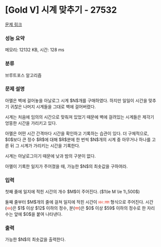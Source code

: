 # [Gold V] 시계 맞추기 - 27532 

[문제 링크](https://www.acmicpc.net/problem/27532) 

### 성능 요약

메모리: 12132 KB, 시간: 128 ms

### 분류

브루트포스 알고리즘

### 문제 설명

<p>아멜은 벽에 걸어놓을 아날로그 시계 $N$개를 구매하였다. 하지만 일일이 시간을 맞추기 귀찮은 나머지 시계들을 그대로 벽에 걸어버렸다.</p>

<p>시계는 처음에 임의의 시간으로 맞춰져 있었기 때문에 벽에 걸려있는 시계들은 제각기 엉뚱한 시간을 가리키고 있다.</p>

<p>아멜은 어떤 시간 간격마다 시간을 확인하고 기록하는 습관이 있다. 더 구체적으로, $0$보다 큰 정수 $R$에 대해 $R$분에 한 번씩 $N$개의 시계 중 아무거나 하나를 고른 뒤 그 시계가 가리키는 시간을 기록한다.</p>

<p>시계는 아날로그이기 때문에 낮과 밤의 구분이 없다.</p>

<p>아멜이 기록한 일지가 주어졌을 때, 가능한 $N$의 최솟값을 구하여라.</p>

### 입력 

 <p>첫째 줄에 일지에 적힌 시간의 개수 $M$이 주어진다. ($1\le M \le 1\,500$)</p>

<p>둘째 줄부터 $M$개의 줄에 걸쳐 일지에 적힌 시간이 <span style="color:#e74c3c;"><code>HH:MM</code></span> 형식으로 주어진다. 시간(<span style="color:#e74c3c;"><code>HH</code></span>)은 $1$ 이상 $12$ 이하의 정수, 분(<span style="color:#e74c3c;"><code>MM</code></span>)은 $0$ 이상 $59$ 이하의 정수로 한 자리 수는 앞에 $0$을 붙여 나타낸다.</p>

### 출력 

 <p>가능한 $N$의 최솟값을 출력한다.</p>

